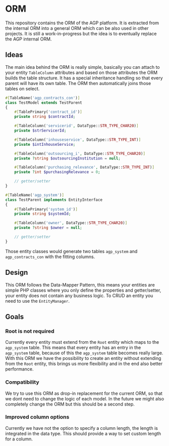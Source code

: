 
# ORM

This repository contains the ORM of the AGP platform. It is extracted from the internal ORM into a general ORM which
can be also used in other projects. It is still a work-in-progress but the idea is to eventually replace the AGP
internal ORM.

## Ideas

The main idea behind the ORM is really simple, basically you can attach to your entity `TableColumn` attributes and
based on those attributes the ORM builds the table structure. It has a special inheritance handling so that every parent
will have its own table. The ORM then automatically joins those tables on select.

```php
#[TableName('agp_contracts_con')]
class TestModel extends TestParent
{
    #[TablePrimary('contract_id')]
    private string $contractId;

    #[TableColumn('servicerid', DataType::STR_TYPE_CHAR20)]
    private $strServicerId;

    #[TableColumn('inhouseservice', DataType::STR_TYPE_INT)]
    private $intInhouseService;

    #[TableColumn('outsourcing_i', DataType::STR_TYPE_CHAR20)]
    private ?string $outsourcingInstitution = null;

    #[TableColumn('purchasing_relevance', DataType::STR_TYPE_INT)]
    private ?int $purchasingRelevance = 0;

    // getter/setter
}

#[TableName('agp_system')]
class TestParent implements EntityInterface
{
    #[TablePrimary('system_id')]
    private string $systemId;

    #[TableColumn('owner', DataType::STR_TYPE_CHAR20)]
    private ?string $owner = null;

    // getter/setter
}

```

Those entity classes would generate two tables `agp_system` and `agp_contracts_con` with the fitting columns.

## Design

This ORM follows the Data-Mapper Pattern, this means your entities are simple PHP classes where you only define the
properties and getter/setter, your entity does not contain any business logic. To CRUD an entity you need to use the
`EntityManager`.

## Goals

### Root is not required

Currently every entity must extend from the `Root` entity which maps to the `agp_system` table. This means that every
entity has an entry in the `agp_system` table, because of this the `agp_system` table becomes really large. With this
ORM we have the possibility to create an entity without extending from the `Root` entity, this brings us more
flexibility and in the end also better performance.

### Compatibility

We try to use this ORM as drop-in replacement for the current ORM, so that we dont need to change the logic of each
model. In the future we might also completely change the ORM but this should be a second step.

### Improved column options

Currently we have not the option to specify a column length, the length is integrated in the data type. This should
provide a way to set custom length for a column.
